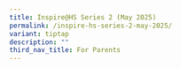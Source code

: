 ```yaml
---
title: Inspire@HS Series 2 (May 2025)
permalink: /inspire-hs-series-2-may-2025/
variant: tiptap
description: ""
third_nav_title: For Parents
---
```

